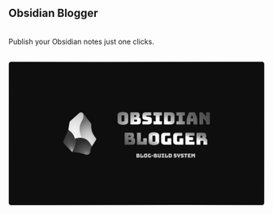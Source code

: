 ## Obsidian Blogger

<br />

<div center>
    Publish your Obsidian notes just one clicks.
</div>

<br />

![obsidian-blogger-banner](./assets/obsidian_blogger_plugin.png)
